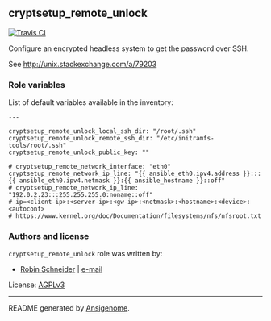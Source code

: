 ## cryptsetup_remote_unlock

[![Travis CI](http://img.shields.io/travis/ypid/ansible-cryptsetup_remote_unlock.svg?style=flat)](http://travis-ci.org/ypid/ansible-cryptsetup_remote_unlock)


Configure an encrypted headless system to get the password over SSH.

See http://unix.stackexchange.com/a/79203




### Role variables

List of default variables available in the inventory:

    ---
    
    cryptsetup_remote_unlock_local_ssh_dir: "/root/.ssh"
    cryptsetup_remote_unlock_remote_ssh_dir: "/etc/initramfs-tools/root/.ssh"
    cryptsetup_remote_unlock_public_key: ""
    
    # cryptsetup_remote_network_interface: "eth0"
    cryptsetup_remote_network_ip_line: "{{ ansible_eth0.ipv4.address }}:::{{ ansible_eth0.ipv4.netmask }}:{{ ansible_hostname }}::off"
    # cryptsetup_remote_network_ip_line: "192.0.2.23:::255.255.255.0:noname::off"
    # ip=<client-ip>:<server-ip>:<gw-ip>:<netmask>:<hostname>:<device>:<autoconf>
    # https://www.kernel.org/doc/Documentation/filesystems/nfs/nfsroot.txt




### Authors and license

`cryptsetup_remote_unlock` role was written by:

- [Robin Schneider](https://github.com/ypid) | [e-mail](mailto:ypid@riseup.net)

License: [AGPLv3](https://tldrlegal.com/license/gnu-affero-general-public-license-v3-%28agpl-3.0%29)

***

README generated by [Ansigenome](https://github.com/nickjj/ansigenome/).
